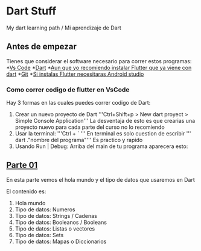 # Dart Stuff
My dart learning path / Mi aprendizaje de Dart

## Antes de empezar

Tienes que considerar el software necesario para correr estos programas:
*[Vs Code](https://code.visualstudio.com/download "Download VSCode")
*[Dart](https://dart.dev/ "Dart")
    *[Aun que yo recomiendo instalar Flutter que ya viene con dart](https://flutter.dev/?gclsrc=aw.ds "Flutter")
*[Git](https://git-scm.com/downloads "Git")
*[Si instalas Flutter necesitaras Android studio](https://developer.android.com/studio?hl=es-419&gclsrc=aw.ds&gclid=Cj0KCQiA47GNBhDrARIsAKfZ2rDVTAXOaWGk7I-lYyohsZesdZfgwY9-eIetRjKlcCxYqnn8iMRKKDsaAo90EALw_wcB "Adroid Studio")

### Como correr codigo de flutter en VsCode
Hay 3 formas en las cuales puedes correr codigo de Dart:
1. Crear un nuevo proyecto de Dart 
    '''Ctrl+Shift+p > New dart proyect > Simple Console Application'''
    La desventaja de esto es que crearias una proyecto nuevo para cada parte del curso no lo recomiendo
2. Usar la terminal:
    '''Ctrl + ` '''
    En terminal es solo cuestion de escribir ''' dart .\"nombre del programa"'''
    Es practico y rapido
3. Usando Run | Debug: 
    Arriba del main de tu programa aparecera esto:
    

## [Parte 01](https://github.com/Benqui/Dart-Stuff/tree/main/programs/part_01 "Parte 01")
En esta parte vemos el hola mundo y el tipo de datos que usaremos en Dart

El contenido es:
1. Hola mundo
2. Tipo de datos: Numeros
3. Tipo de datos: Strings / Cadenas
4. Tipo de datos: Booleanos / Booleans
5. Tipo de datos: Listas o vectores
6. Tipo de datos: Sets
7. Tipo de datos: Mapas o Diccionarios
